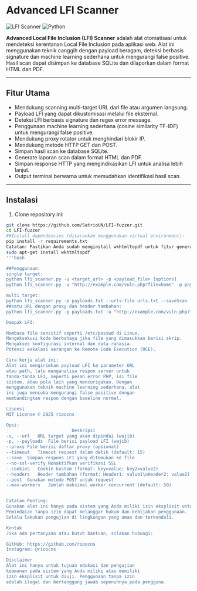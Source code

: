 # Advanced LFI Scanner

![LFI Scanner](https://img.shields.io/badge/Status-Active-green) ![Python](https://img.shields.io/badge/Python-3.7%2B-blue)

**Advanced Local File Inclusion (LFI) Scanner** adalah alat otomatisasi untuk mendeteksi kerentanan Local File Inclusion pada aplikasi web. Alat ini menggunakan teknik canggih dengan payload beragam, deteksi berbasis signature dan machine learning sederhana untuk mengurangi false positive. Hasil scan dapat disimpan ke database SQLite dan dilaporkan dalam format HTML dan PDF.

---

## Fitur Utama

- Mendukung scanning multi-target URL dari file atau argumen langsung.
- Payload LFI yang dapat dikustomisasi melalui file eksternal.
- Deteksi LFI berbasis signature dan regex error message.
- Penggunaan machine learning sederhana (cosine similarity TF-IDF) untuk mengurangi false positive.
- Mendukung proxy rotator untuk menghindari blokir IP.
- Mendukung metode HTTP GET dan POST.
- Simpan hasil scan ke database SQLite.
- Generate laporan scan dalam format HTML dan PDF.
- Simpan response HTTP yang mengindikasikan LFI untuk analisa lebih lanjut.
- Output terminal berwarna untuk memudahkan identifikasi hasil scan.

---

## Instalasi

1. Clone repository ini:

```bash
git clone https://github.com/SatrioUN/LFI-fuzzer.git
cd LFI-fuzzer
##Install dependencies (disarankan menggunakan virtual environment):
pip install -r requirements.txt
Catatan: Pastikan Anda sudah menginstall wkhtmltopdf untuk fitur generate PDF (https://wkhtmltopdf.org/).
sudo apt-get install wkhtmltopdf
'''bash

##Penggunaan:
single target:
python lfi_scanner.py -u <target_url> -p <payload_file> [options]
python lfi_scanner.py -u "http://example.com/vuln.php?file=home" -p payloads.txt --proxy proxies.txt --save --max-workers 30

multi target:
python lfi_scanner.py -p payloads.txt --urls-file urls.txt --saveScan 
##satu URL dengan proxy dan header tambahan:
python lfi_scanner.py -p payloads.txt -u "http://example.com/vuln.php?file=abc" --proxy proxies.txt --headers "Authorization: Bearer token123"

Dampak LFI:

Membaca file sensitif seperti /etc/passwd di Linux.
Mengeksekusi kode berbahaya jika file yang dimasukkan berisi skrip.
Mengakses konfigurasi internal dan data rahasia.
Potensi eskalasi serangan ke Remote Code Execution (RCE).

Cara kerja alat ini:
Alat ini mengirimkan payload LFI ke parameter URL 
atau path, lalu menganalisa respon server untuk 
tanda-tanda LFI, seperti pesan error PHP, isi file 
sistem, atau pola lain yang mencurigakan. Dengan 
menggunakan teknik machine learning sederhana, alat 
ini juga mencoba mengurangi false positive dengan 
membandingkan respon dengan baseline normal.

Lisensi
MIT License © 2025 rioocns

Opsi:
	                     Deskripsi
-u, --url	URL target yang akan dipindai (wajib)
-p, --payloads	File berisi payload LFI (wajib)
--proxy	File berisi daftar proxy (opsional)
--timeout	Timeout request dalam detik (default: 15)
--save	Simpan respons LFI yang ditemukan ke file
--no-ssl-verify	Nonaktifkan verifikasi SSL
--cookies	Cookie kustom (format: key=value; key2=value2)
--headers	Header tambahan (format: Header1: value1\nHeader2: value2)
--post	Gunakan metode POST untuk request
--max-workers	Jumlah maksimal worker concurrent (default: 50)


Catatan Penting:
Gunakan alat ini hanya pada sistem yang Anda miliki izin eksplisit untuk diuji.
Pemindaian tanpa izin dapat melanggar hukum dan kebijakan penggunaan.
Selalu lakukan pengujian di lingkungan yang aman dan terkendali.

Kontak
Jika ada pertanyaan atau butuh bantuan, silakan hubungi:

GitHub: https://github.com/rioocns
Instagram: @rioocns

Disclaimer
Alat ini hanya untuk tujuan edukasi dan pengujian 
keamanan pada sistem yang Anda miliki atau memiliki 
izin eksplisit untuk diuji. Penggunaan tanpa izin 
adalah ilegal dan bertanggung jawab sepenuhnya pada pengguna.
